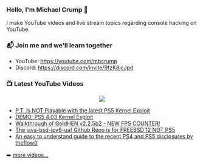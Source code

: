 ### Hello, I'm Michael Crump 👋

I make YouTube videos and live stream topics regarding console hacking on YouTube. 

### 📬 Join me and we'll learn together

- YouTube: https://youtube.com/mbcrump
- Discord: https://discord.com/invite/9fzK8jcJpd

### 📺 Latest YouTube Videos

<div align="center">

[<img src="https://img.shields.io/badge/-Subscribe-red?style=for-the-badge&logo=youtube&logoColor=white"/>](https://www.youtube.com/c/mbcrump?sub_confirmation=1)

</div>

<!-- YOUTUBE:START -->
- [P.T. is NOT Playable with the latest PS5 Kernel Exploit](https://www.youtube.com/watch?v=Qe3uzvs1CII)
- [DEMO: PS5 4.03 Kernel Exploit](https://www.youtube.com/watch?v=zLNR_intTXQ)
- [Walkthrough of GoldHEN v2.2.5b2 - NEW FPS COUNTER!](https://www.youtube.com/watch?v=LZo6XHl3sP4)
- [The java-bsd-ipv6-uaf Github Repo is for FREEBSD 12 NOT PS5](https://www.youtube.com/watch?v=7BxQVNUSxPk)
- [An easy to understand guide to the recent PS4 and PS5 disclosures by theflow0](https://www.youtube.com/watch?v=LMnZyWYfYss)
<!-- YOUTUBE:END -->

➡️ [more videos...](https://youtube.com/mbcrump)

